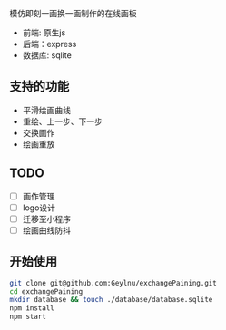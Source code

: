 模仿即刻一画换一画制作的在线画板

* 前端: 原生js
* 后端：express
* 数据库: sqlite

## 支持的功能
* 平滑绘画曲线
* 重绘、上一步、下一步
* 交换画作
* 绘画重放

## TODO
* [ ] 画作管理
* [ ] logo设计
* [ ] 迁移至小程序
* [ ] 绘画曲线防抖

## 开始使用
``` bash
git clone git@github.com:Geylnu/exchangePaining.git
cd exchangePaining
mkdir database && touch ./database/database.sqlite
npm install
npm start
```
